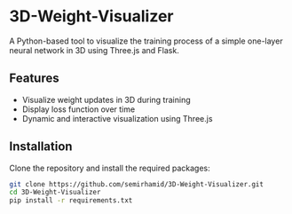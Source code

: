 # 3D-Weight-Visualizer

A Python-based tool to visualize the training process of a simple one-layer neural network in 3D using Three.js and Flask.

## Features

- Visualize weight updates in 3D during training
- Display loss function over time
- Dynamic and interactive visualization using Three.js

## Installation

Clone the repository and install the required packages:

```bash
git clone https://github.com/semirhamid/3D-Weight-Visualizer.git
cd 3D-Weight-Visualizer
pip install -r requirements.txt
